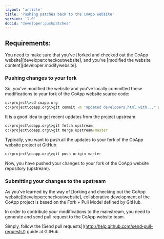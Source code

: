```yaml
---
layout: 'article'
title: 'Pushing patches back to the CoApp website'
version: '1.0'
docid: "developer:pushpatches"
---
```


## Requirements:
You need to make sure that you've [forked and checked out the CoApp website][developer:checkoutwebsite], and you've [modified the website content][developer:modifywebsite].

### Pushing changes to your fork

So, you've modified the website and you've locally committed these modifications to your fork of the CoApp website source code:

``` bat
c:\project\>cd coapp.org
c:\project\coapp.org\>git commit -m "Updated developers.html with..." src\dynamic\pages\developers.html.md.ejs
```

It is a good idea to get recent updates from the project upstream:

``` bat
c:\project\coapp.org\>git fetch upstream
c:\project\coapp.org\>git merge upstream/master
```

Typically, you want to push all the updates to your fork of the CoApp website project at GitHub:

``` bat
c:\project\coapp.org\>git push origin master
```

Now, you have pushed your changes to your fork of the CoApp website repository (upstream).

### Submitting your changes to the upstream

As you've learned by the way of [forking and checking out the CoApp website][developer:checkoutwebsite], collaborative development of the CoApp project is based on the Fork + Pull Model defined by GitHub.

In order to contribute your modifications to the mainstream, you need to generate and send pull request to the CoApp website team.

Simply, follow the [Send pull requests]((http://help.github.com/send-pull-requests/) guide at GitHub.